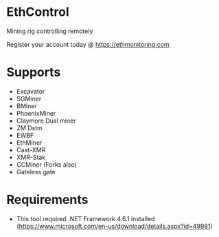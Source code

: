 # EthControl
Mining rig controlling remotely

Register your account today @ https://ethmonitoring.com

# Supports

- Excavator
- SGMiner
- BMiner
- PhoenixMiner
- Claymore Dual miner
- ZM Dstm
- EWBF
- EthMiner
- Cast-XMR
- XMR-Stak
- CCMiner (Forks also)
- Gateless gate


# Requirements

- This tool required .NET Framework 4.6.1 installed (https://www.microsoft.com/en-us/download/details.aspx?id=49981)
